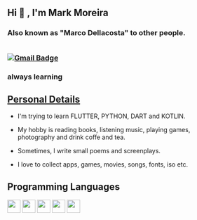 <h2 align="left"> Hi 👋 , I'm Mark Moreira <br/></h2> 
<h3 align="left">Also known as "Marco Dellacosta" to other people. <br> <br>

  
  [![Gmail Badge](https://img.shields.io/badge/-markmoreira11@gmail.com-c14438?style=flat-square&logo=Gmail&logoColor=white&link=mailto:markmoreira11@gmail.com)](mailto:markmoreira11@gmail.com)
  
  <h3 align="left">always learning</h3>
<h2 align="left"><u>Personal Details</u></h2>
<p align="left">

 - I'm trying to learn FLUTTER, PYTHON, DART and KOTLIN.
 
 - My hobby is reading books, listening music, playing games, photography and drink coffe and tea.

 - Sometimes, I write small poems and screenplays.
 
 - I love to collect apps, games, movies, songs, fonts, iso etc.


</p>
  
  ## Programming Languages
<img src = 'https://github.com/MarikIshtar007/MarikIshtar007/blob/master/images/flutter-logo.svg' width='30'/> <img src = 'https://github.com/MarikIshtar007/MarikIshtar007/blob/master/images/html.svg' width='30'/> <img src = 'https://github.com/MarikIshtar007/MarikIshtar007/blob/master/images/python2.png' height='30'/> <img src = 'https://github.com/MarikIshtar007/MarikIshtar007/blob/master/images/css.svg' width='30'/> <img src = 'https://github.com/MarikIshtar007/MarikIshtar007/blob/master/images/js.svg' width='30'/> 
